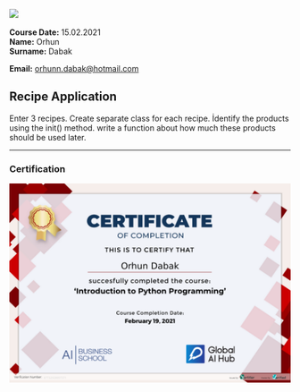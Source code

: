 
![](img/logo.png)

**Course Date:** 15.02.2021  
**Name:** Orhun  
**Surname:** Dabak 

**Email:** orhunn.dabak@hotmail.com



## Recipe Application
Enter 3 recipes. Create separate class for each recipe. İdentify the products using the init() method.
write a function about how much these products should be used later.


---

### Certification
![](img/certificate.png)

